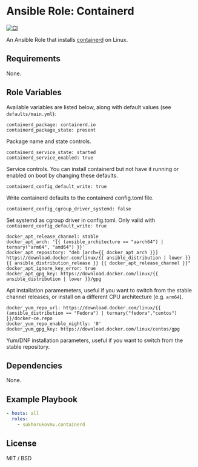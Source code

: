 # Ansible Role: Containerd

[![CI](https://github.com/sukhorukovmv/ansible-role-containerd/workflows/CI/badge.svg?event=push)](https://github.com/sukhorukovmv/ansible-role-containerd/actions?query=workflow%3ACI)

An Ansible Role that installs [containerd](https://containerd.io) on Linux.

## Requirements

None.

## Role Variables

Available variables are listed below, along with default values (see `defaults/main.yml`):

    containerd_package: containerd.io
    containerd_package_state: present

Package name and state controls.

    containerd_service_state: started
    containerd_service_enabled: true

Service controls. You can install containerd but not have it running or enabled on boot by changing these defaults.

    containerd_config_default_write: true

Write containerd defaults to the containerd config.toml file.

    containerd_config_cgroup_driver_systemd: false

Set systemd as cgroup driver in config.toml. Only valid with `containerd_config_default_write: true`

    docker_apt_release_channel: stable
    docker_apt_arch: '{{ (ansible_architecture == "aarch64") | ternary("arm64", "amd64") }}'
    docker_apt_repository: "deb [arch={{ docker_apt_arch }}] https://download.docker.com/linux/{{ ansible_distribution | lower }} {{ ansible_distribution_release }} {{ docker_apt_release_channel }}"
    docker_apt_ignore_key_error: true
    docker_apt_gpg_key: https://download.docker.com/linux/{{ ansible_distribution | lower }}/gpg

Apt installation paramemeters, useful if you want to switch from the stable channel releases, or install on a different CPU architecture (e.g. `arm64`).

    docker_yum_repo_url: https://download.docker.com/linux/{{ (ansible_distribution == "Fedora") | ternary("fedora","centos") }}/docker-ce.repo
    docker_yum_repo_enable_nightly: '0'
    docker_yum_gpg_key: https://download.docker.com/linux/centos/gpg

Yum/DNF installation parameters, useful if you want to switch from the stable repository.

## Dependencies

None.

## Example Playbook

```yaml
- hosts: all
  roles:
    - sukhorukovmv.containerd
```

## License

MIT / BSD
